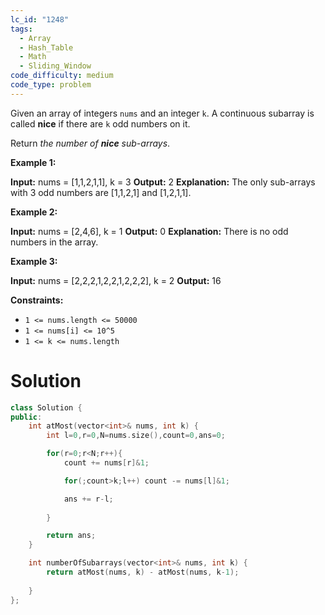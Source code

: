 ```yaml
---
lc_id: "1248"
tags:
  - Array
  - Hash_Table
  - Math
  - Sliding_Window
code_difficulty: medium
code_type: problem
---
```

Given an array of integers `nums` and an integer `k`. A continuous subarray is called **nice** if there are `k` odd numbers on it.

Return _the number of **nice** sub-arrays_.

**Example 1:**

**Input:** nums = [1,1,2,1,1], k = 3
**Output:** 2
**Explanation:** The only sub-arrays with 3 odd numbers are [1,1,2,1] and [1,2,1,1].

**Example 2:**

**Input:** nums = [2,4,6], k = 1
**Output:** 0
**Explanation:** There is no odd numbers in the array.

**Example 3:**

**Input:** nums = [2,2,2,1,2,2,1,2,2,2], k = 2
**Output:** 16

**Constraints:**

- `1 <= nums.length <= 50000`
- `1 <= nums[i] <= 10^5`
- `1 <= k <= nums.length`

# Solution
```cpp
class Solution {
public:
    int atMost(vector<int>& nums, int k) {
        int l=0,r=0,N=nums.size(),count=0,ans=0;

        for(r=0;r<N;r++){
            count += nums[r]&1;

            for(;count>k;l++) count -= nums[l]&1;

            ans += r-l;
        
        }

        return ans;
    }

    int numberOfSubarrays(vector<int>& nums, int k) {
        return atMost(nums, k) - atMost(nums, k-1);
        
    }
};
```
